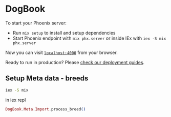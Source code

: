 # DogBook

To start your Phoenix server:

  * Run `mix setup` to install and setup dependencies
  * Start Phoenix endpoint with `mix phx.server` or inside IEx with `iex -S mix phx.server`

Now you can visit [`localhost:4000`](http://localhost:4000) from your browser.

Ready to run in production? Please [check our deployment guides](https://hexdocs.pm/phoenix/deployment.html).

## Setup Meta data - breeds

``` bash
iex -S mix
```

in iex repl

```elixir
DogBook.Meta.Import.process_breed()
```


